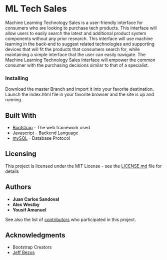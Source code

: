 # ML Tech Sales

Machine Learning Technology Sales is a user-friendly interface for consumers who are looking
to purchase tech products. This interface will allow users to easily search the latest and additional
product system components without any prior research. This interface will use machine learning
in the back-end to suggest related technologies and supporting devices that will fit the products
that consumers search for, while maintaining a simple interface that the user can easily navigate.
The Machine Learning Technology Sales interface will empower the common consumer with the
purchasing decisions similar to that of a specialist.

### Installing

Download the master Branch and import it into your favorite destination. Launch the index.html file in your favorite browser and the site is up and running.


## Built With

* [Bootstrap](https://getbootstrap.com/docs/4.1/getting-started/introduction/) - The web framework used
* [Javascript](https://devdocs.io/javascript/) - Backend Language
* [mySQL](https://dev.mysql.com/doc/) - Database Protocol

## Licensing
This project is licensed under the MIT License - see the [LICENSE.md](LICENSE.md) file for details

## Authors

* **Juan Carlos Sandoval** 
* **Alex Westby** 
* **Yousif Amanuel**

See also the list of [contributors](https://github.com/alexwestby11/mlTechSales/contributors) who participated in this project.


## Acknowledgments

* Bootstrap Creators
* [Jeff Bezos](https://www.vox.com/identities/2019/1/10/18176048/jeff-bezos-ami-extortion-medium-photos-divorce)
